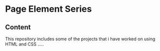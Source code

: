 # Page Element Series
## Content
This repository includes some of the projects that i have worked on using HTML and CSS
.....
